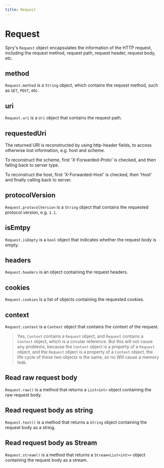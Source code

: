```yaml
---
title: Request
---
```


# Request

Spry's `Request` object encapsulates the information of the HTTP request, including the request method, request path, request header, request body, etc.

## method

`Request.method` is a `String` object, which contains the request method, such as `GET`, `POST`, etc.

## uri

`Request.uri` is a `Uri` object that contains the request path.

## requestedUri

The returned URI is reconstructed by using http-header fields, to access
otherwise lost information, e.g. host and scheme.

To reconstruct the scheme, first 'X-Forwarded-Proto' is checked, and then
falling back to server type.

To reconstruct the host, first 'X-Forwarded-Host' is checked, then 'Host'
and finally calling back to server.

## protocolVersion

`Request.protocolVersion` is a `String` object that contains the requested protocol version, e.g. `1.1`.

## isEmtpy

`Request.isEmpty` is a `bool` object that indicates whether the request body is empty.

## headers

`Request.headers` is an object containing the request headers.

## cookies

`Request.cookies` is a list of objects containing the requested cookies.

## context

`Request.context` is a `Context` object that contains the context of the request.

> Yes, `Context` contains a `Request` object, and `Request` contains a `Context` object, which is a circular reference. But this will not cause any problems, because the `Context` object is a property of a `Request` object, and the `Request` object is a property of a `Context` object, the life cycle of these two objects is the same, so no Will cause a memory leak.

## Read raw request body

`Request.raw()` is a method that returns a `List<int>` object containing the raw request body.

## Read request body as string

`Request.text()` is a method that returns a `String` object containing the request body as a string.

## Read request body as Stream

`Request.stream()` is a method that returns a `Stream<List<int>>` object containing the request body as a stream.